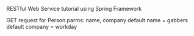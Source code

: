 RESTful Web Service tutorial using Spring Framework

GET request for Person
parms: name, company
default name = gabbers
default company = workday
